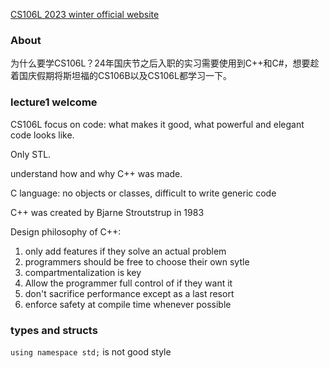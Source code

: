 

[CS106L 2023 winter official website](https://web.stanford.edu/class/archive/cs/cs106l/cs106l.1234/index.html)

### About

为什么要学CS106L？24年国庆节之后入职的实习需要使用到C++和C#，想要趁着国庆假期将斯坦福的CS106B以及CS106L都学习一下。

### lecture1 welcome

CS106L focus on code: what makes it good, what powerful and elegant code looks like.

Only STL.

understand how and why C++ was made.

C language: no objects or classes, difficult to write generic code

C++ was created by Bjarne Stroutstrup in 1983



Design philosophy of C++:

1. only add features if they solve an actual problem
2. programmers should be free to choose their own sytle
3. compartmentalization is key
4. Allow the programmer full control of if they want it
5. don't sacrifice performance except as a last resort
6. enforce safety at compile time whenever possible



### types and structs

`using namespace std;` is not good style





